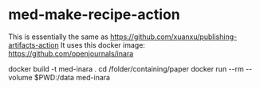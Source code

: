 # med-make-recipe-action
This is essentially the same as https://github.com/xuanxu/publishing-artifacts-action
It uses this docker image: https://github.com/openjournals/inara

docker build -t med-inara .
cd /folder/containing/paper
docker run --rm --volume $PWD:/data med-inara

